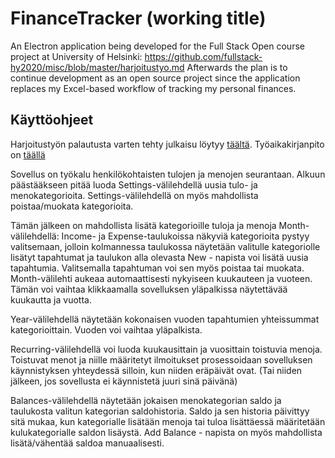# FinanceTracker (working title)

An Electron application being developed for the Full Stack Open course project at University of Helsinki: https://github.com/fullstack-hy2020/misc/blob/master/harjoitustyo.md Afterwards the plan is to continue development as an open source project since the application replaces my Excel-based workflow of tracking my personal finances.

## Käyttöohjeet

Harjoitustyön palautusta varten tehty julkaisu löytyy [täältä](https://github.com/ToniOjala/FinanceTracker/releases/tag/0.5.0). Työaikakirjanpito on [täällä](https://github.com/ToniOjala/FinanceTracker/blob/master/tuntikirjanpito.md)

Sovellus on työkalu henkilökohtaisten tulojen ja menojen seurantaan. Alkuun päästääkseen pitää luoda Settings-välilehdellä uusia tulo- ja menokategorioita. Settings-välilehdellä on
myös mahdollista poistaa/muokata kategorioita.

Tämän jälkeen on mahdollista lisätä kategorioille tuloja ja menoja Month-välilehdellä: Income- ja Expense-taulukoissa näkyviä kategorioita pystyy valitsemaan, jolloin kolmannessa taulukossa näytetään valitulle kategoriolle lisätyt tapahtumat ja taulukon alla olevasta New - napista voi lisätä uusia tapahtumia. Valitsemalla tapahtuman voi sen myös poistaa tai muokata. Month-välilehti aukeaa automaattisesti nykyiseen kuukauteen ja vuoteen. Tämän voi vaihtaa klikkaamalla sovelluksen yläpalkissa näytettävää kuukautta ja vuotta.

Year-välilehdellä näytetään kokonaisen vuoden tapahtumien yhteissummat kategorioittain. Vuoden voi vaihtaa yläpalkista.

Recurring-välilehdellä voi luoda kuukausittain ja vuosittain toistuvia menoja. Toistuvat menot ja niille määritetyt ilmoitukset prosessoidaan sovelluksen käynnistyksen yhteydessä silloin, kun niiden eräpäivät ovat. (Tai niiden jälkeen, jos sovellusta ei käynnistetä juuri sinä päivänä)

Balances-välilehdellä näytetään jokaisen menokategorian saldo ja taulukosta valitun kategorian saldohistoria. Saldo ja sen historia päivittyy sitä mukaa, kun kategorialle lisätään menoja tai tuloa lisättäessä määritetään kulukategorialle saldon lisäystä. Add Balance - napista on myös mahdollista lisätä/vähentää saldoa manuaalisesti.